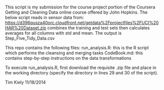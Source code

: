  
 This script is my submission for the course project portion of the Coursera Getting and Cleaning Data online course offered  by John Hopkins. The below script reads in sensor data from: 
 https://d396qusza40orc.cloudfront.net/getdata%2Fprojectfiles%2FUCI%20HAR%20Dataset.zip
 combines the training and test sets then calculates averages for all columns with std and mean. The output 
 is Step_Five_Tidy_Data.csv
 
 This repo contains the following files:
 run_analysis.R: this is the R script which performs the cleansing and merging tasks
 CodeBook.md: this contains step-by-step instructions on the data transformations
 
 To execute run_analysis.R, first download the requisite .zip file and place in the working directory (specify the directory  in lines 29 and 30 of the script).
 
 Tim Kiely
 11/18/2014
